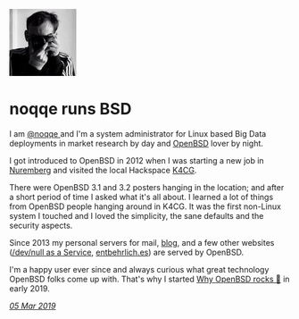 <p><a href="/" alt="avatar" title="home page"><img src="noqqe.jpeg" class="w3"></a></p>

# noqqe runs BSD

I am [@noqqe ](https://twitter.com/noqqe) and I'm a system administrator
for Linux based Big Data deployments in market research by day and
[OpenBSD] lover by night.

I got introduced to OpenBSD in 2012 when I was starting a new job
in [Nuremberg](https://en.wikipedia.org/wiki/Nuremberg) and visited
the local Hackspace [K4CG](https://k4cg.org).

There were OpenBSD 3.1 and 3.2 posters hanging in the location; and
after a short period of time I asked what it's all about. I learned
a lot of things from OpenBSD people hanging around in K4CG. It was
the first non-Linux system I touched and I loved the simplicity,
the sane defaults and the security aspects.

Since 2013 my personal servers for mail, [blog](https://noqqe.de),
and a few other websites ([/dev/null as a
Service](https://devnull-as-a-service.com/),
[entbehrlich.es](https://entbehrlich.es)) are served by OpenBSD.

I'm a happy user ever since and always curious what great technology
OpenBSD folks come up with. That's why I started [Why OpenBSD rocks
&#x1F421;](https://why-openbsd.rocks/) in early 2019.

_[05 Mar 2019](/raw/people/noqqe.md)_

[OpenBSD]: https://www.openbsd.org/
